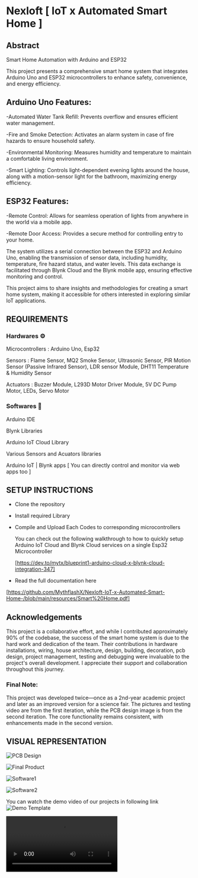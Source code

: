 # Nexloft [ IoT x Automated Smart Home ]

## Abstract
Smart Home Automation with Arduino and ESP32

This project presents a comprehensive smart home system that integrates Arduino Uno and ESP32 microcontrollers to enhance safety, convenience, and energy efficiency.

## Arduino Uno Features:
-Automated Water Tank Refill: Prevents overflow and ensures efficient water management.

-Fire and Smoke Detection: Activates an alarm system in case of fire hazards to ensure household safety.

-Environmental Monitoring: Measures humidity and temperature to maintain a comfortable living environment.

-Smart Lighting: Controls light-dependent evening lights around the house, along with a motion-sensor light for the bathroom, maximizing energy 
 efficiency.
 
## ESP32 Features:

-Remote Control: Allows for seamless operation of lights from anywhere in the world via a mobile app.

-Remote Door Access: Provides a secure method for controlling entry to your home.

The system utilizes a serial connection between the ESP32 and Arduino Uno, enabling the transmission of sensor data, including humidity, temperature, fire hazard status, and water levels. This data exchange is facilitated through Blynk Cloud and the Blynk mobile app, ensuring effective monitoring and control.

This project aims to share insights and methodologies for creating a smart home system, making it accessible for others interested in exploring similar IoT applications.

## REQUIREMENTS

### Hardwares ⚙️
Microcontrollers :    Arduino Uno, Esp32

Sensors :    Flame Sensor, MQ2 Smoke Sensor, Ultrasonic Sensor, PIR Motion Sensor (Passive Infrared Sensor),
             LDR sensor Module, DHT11 Temperature & Humidity Sensor
          
Actuators :   Buzzer Module, L293D Motor Driver Module, 5V DC Pump Motor, LEDs, Servo Motor

### Softwares 💾
Arduino IDE

Blynk Libraries

Arduino IoT Cloud Library

Various Sensors and Acuators libraries

Arduino IoT |  Blynk apps [ You can directly control and monitor via web apps too ]

## SETUP INSTRUCTIONS

- Clone the repository

- Install required Library

- Compile and Upload Each Codes to corresponding microcontrollers

  You can check out the following walkthrough to how to quickly setup Arduino IoT Cloud and Blynk Cloud services on a single Esp32 Microcontroller
  
  [https://dev.to/mytx/blueprint1-arduino-cloud-x-blynk-cloud-integration-347]

- Read the full documentation here
  
 [https://github.com/MythflashX/Nexloft-IoT-x-Automated-Smart-Home-/blob/main/resources/Smart%20Home.pdf]

## Acknowledgements
This project is a collaborative effort, and while I contributed approximately 90% of the codebase, the success of the smart home system is due to the hard work and dedication of the team. Their contributions in hardware installations, wiring, house architecture, design, building, decoration, pcb design, project management, testing and debugging were invaluable to the project's overall development. I appreciate their support and collaboration throughout this journey.

### Final Note:
This project was developed twice—once as a 2nd-year academic project and later as an improved version for a science fair. The pictures and testing video are from the first iteration, while the PCB design image is from the second iteration. The core functionality remains consistent, with enhancements made in the second version.

## VISUAL REPRESENTATION
![PCB Design](https://github.com/MythflashX/Nexloft-IoT-x-Automated-Smart-Home-/blob/main/resources/20240701_154245.jpg?raw=true)

![Final Product](https://github.com/MythflashX/Nexloft-IoT-x-Automated-Smart-Home-/blob/main/resources/photo_2_2024-12-21_21-22-09.jpg?raw=true)

![Software1](https://github.com/MythflashX/Nexloft-IoT-x-Automated-Smart-Home-/blob/main/resources/photo_1_2024-12-21_21-42-02.jpg?raw=true)

![Software2](https://github.com/MythflashX/Nexloft-IoT-x-Automated-Smart-Home-/blob/main/resources/photo_2_2024-12-21_21-42-02.jpg?raw=true)


You can watch the demo video of our projects in following link
![Demo Template](https://github.com/MythflashX/Nexloft-IoT-x-Automated-Smart-Home-/blob/main/resources/photo_3_2024-12-21_21-42-02.jpg?raw=true)


![Demo Video](https://github.com/MythflashX/Nexloft-IoT-x-Automated-Smart-Home-/blob/main/resources/video_2024-12-21_21-27-21.mp4)





